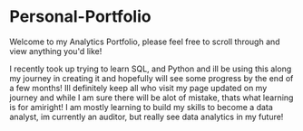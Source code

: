 # Personal-Portfolio
Welcome to my Analytics Portfolio, please feel free to scroll through and view anything you'd like!


I recently took up trying to learn SQL, and Python and ill be using this along my journey in creating it and hopefully will see some progress by the end of a few months!
Ill definitely keep all who visit my page updated on my journey and while I am sure there will be alot of mistake, thats what learning is for amiright!
I am mostly learning to build my skills to become a data analyst, im currently an auditor, but really see data analytics in my future!
